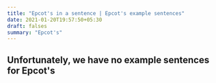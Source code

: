 ```yaml
---
title: "Epcot's in a sentence | Epcot's example sentences"
date: 2021-01-20T19:57:50+05:30
draft: falses
summary: "Epcot's"
---
```

## Unfortunately, we have no example sentences for Epcot's                 
